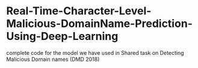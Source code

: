 # Real-Time-Character-Level-Malicious-DomainName-Prediction-Using-Deep-Learning
complete code for the model we have used in Shared task on Detecting Malicious Domain names (DMD 2018)
